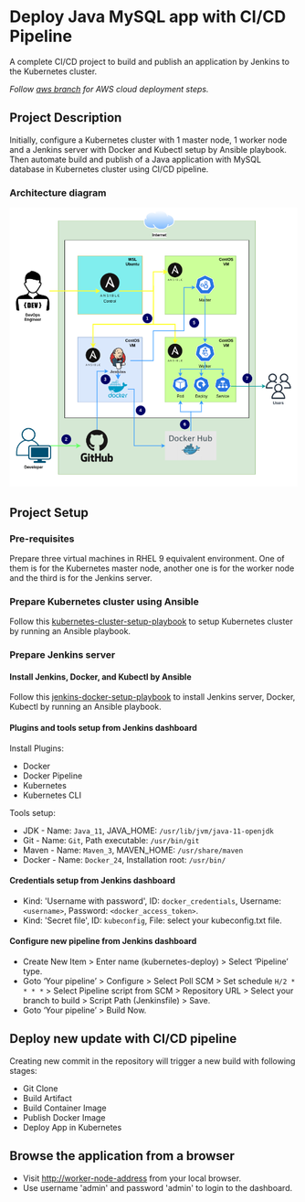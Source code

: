 # Deploy Java MySQL app with CI/CD Pipeline

A complete CI/CD project to build and publish an application by Jenkins to the Kubernetes cluster.

_Follow [aws branch](https://github.com/mohammadrony/Java-CI-CD/tree/aws) for AWS cloud deployment steps._

## Project Description

Initially, configure a Kubernetes cluster with 1 master node, 1 worker node and a Jenkins server with Docker and Kubectl setup by Ansible playbook. Then automate build and publish of a Java application with MySQL database in Kubernetes cluster using CI/CD pipeline.

### Architecture diagram

![On-premise deployment architecture diagram](./images/On-premise-architecture-diagram.png)

## Project Setup

### Pre-requisites

Prepare three virtual machines in RHEL 9 equivalent environment. One of them is for the Kubernetes master node, another one is for the worker node and the third is for the Jenkins server.

### Prepare Kubernetes cluster using Ansible

Follow this [kubernetes-cluster-setup-playbook](https://github.com/mohammadrony/kubernetes-cluster-setup-playbook) to setup Kubernetes cluster by running an Ansible playbook.

### Prepare Jenkins server

#### Install Jenkins, Docker, and Kubectl by Ansible

Follow this [jenkins-docker-setup-playbook](https://github.com/mohammadrony/jenkins-docker-setup-playbook) to install Jenkins server, Docker, Kubectl by running an Ansible playbook.

#### Plugins and tools setup from Jenkins dashboard

Install Plugins:

- Docker
- Docker Pipeline
- Kubernetes
- Kubernetes CLI

Tools setup:

- JDK - Name: `Java_11`, JAVA_HOME: `/usr/lib/jvm/java-11-openjdk`
- Git - Name: `Git`, Path executable: `/usr/bin/git`
- Maven - Name: `Maven_3`, MAVEN_HOME: `/usr/share/maven`
- Docker - Name: `Docker_24`, Installation root: `/usr/bin/`

#### Credentials setup from Jenkins dashboard

- Kind: 'Username with password', ID: `docker_credentials`, Username: `<username>`, Password: `<docker_access_token>`.
- Kind: 'Secret file', ID: `kubeconfig`, File: select your kubeconfig.txt file.

#### Configure new pipeline from Jenkins dashboard

- Create New Item > Enter name (kubernetes-deploy) > Select ‘Pipeline’ type.
- Goto ‘Your pipeline’ > Configure > Select Poll SCM > Set schedule `H/2 * * * *` > Select Pipeline script from SCM > Repository URL > Select your branch to build > Script Path (Jenkinsfile) > Save.
- Goto ‘Your pipeline’ > Build Now.

## Deploy new update with CI/CD pipeline

Creating new commit in the repository will trigger a new build with following stages:

- Git Clone
- Build Artifact
- Build Container Image
- Publish Docker Image
- Deploy App in Kubernetes

## Browse the application from a browser

- Visit <http://worker-node-address> from your local browser.
- Use username 'admin' and password 'admin' to login to the dashboard.
